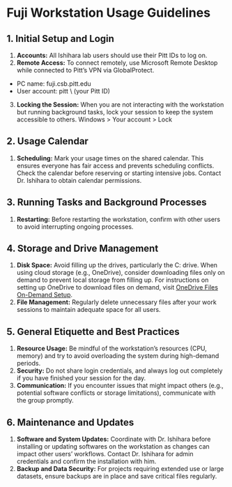# Fuji Workstation Usage Guidelines
## 1. Initial Setup and Login
1. **Accounts:** All Ishihara lab users should use their Pitt IDs to log on.
2. **Remote Access:** To connect remotely, use Microsoft Remote Desktop while connected to Pitt’s VPN via GlobalProtect.
- PC name: fuji.csb.pitt.edu
- User account: pitt \ (your Pitt ID)
3. **Locking the Session:** When you are not interacting  with the workstation but running background tasks, lock your session to keep the system accessible to others. Windows > Your account > Lock


## 2. Usage Calendar
1. **Scheduling:** Mark your usage times on the shared calendar. This ensures everyone has fair access and prevents scheduling conflicts. Check the calendar before reserving or starting intensive jobs. Contact Dr. Ishihara to obtain calendar permissions.
## 3. Running Tasks and Background Processes
1. **Restarting:** Before restarting the workstation, confirm with other users to avoid interrupting ongoing processes. 
## 4. Storage and Drive Management
1. **Disk Space:** Avoid filling up the drives, particularly the C: drive. When using cloud storage (e.g., OneDrive), consider downloading files only on demand to prevent local storage from filling up. For instructions on setting up OneDrive to download files on demand, visit [OneDrive Files On-Demand Setup](https://support.microsoft.com/en-us/office/use-onedrive-files-on-demand-in-windows-0e6860d3-d9f3-4971-b321-7092438fb38e).
2. **File Management:** Regularly delete unnecessary files after your work sessions to maintain adequate space for all users.
## 5. General Etiquette and Best Practices
1. **Resource Usage:** Be mindful of the workstation’s resources (CPU, memory) and try to avoid overloading the system during high-demand periods.
2. **Security:** Do not share login credentials, and always log out completely if you have finished your session for the day.
3. **Communication:** If you encounter issues that might impact others (e.g., potential software conflicts or storage limitations), communicate with the group promptly.
## 6. Maintenance and Updates
1. **Software and System Updates:** Coordinate with Dr. Ishihara before installing or updating softwares on the workstation as changes can impact other users’ workflows. Contact Dr. Ishihara for admin credentials and confirm the installation with him.
2. **Backup and Data Security:** For projects requiring extended use or large datasets, ensure backups are in place and save critical files regularly.


